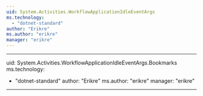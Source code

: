 ```yaml
---
uid: System.Activities.WorkflowApplicationIdleEventArgs
ms.technology: 
  - "dotnet-standard"
author: "Erikre"
ms.author: "erikre"
manager: "erikre"
---
```


---
uid: System.Activities.WorkflowApplicationIdleEventArgs.Bookmarks
ms.technology: 
  - "dotnet-standard"
author: "Erikre"
ms.author: "erikre"
manager: "erikre"
---
